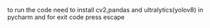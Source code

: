 to run the code need to install cv2,pandas and ultralytics(yolov8) in pycharm and for exit code press escape
